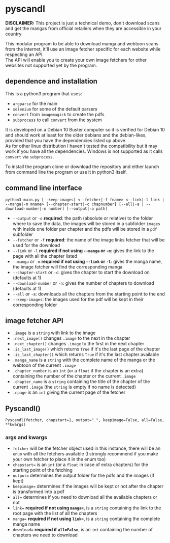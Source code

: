 # pyscandl
**DISCLAIMER:** This project is just a technical demo, don't download scans and get the mangas from official retailers when they are accessible in your country

This modular program to be able to download manga and webtoon scans from the internet, it'll use an image fetcher specific for each website while respecting an API.  
The API will enable you to create your own image fetchers for other websites not supported yet by the program.

## dependence and installation
This is a python3 program that uses:
- `argparse` for the main
- `selenium` for some of the default parsers
- `convert` from `imagemagick` to create the pdfs
- `subprocess` to call `convert` from the system

It is developed on a Debian 10 Buster computer so it is verified for Debian 10 and should work at least for the older debians and the debian-likes, provided that you have the dependencies listed up above.  
As for other linux distribution I haven't tested the compatibility but it may work if you have all the dependencies. Windows is not supported as it calls `convert` via `subprocess`.

To install the program clone or download the repository and either launch from command line the program or use it in python3 itself.

## command line interface
`python3 main.py [--keep-images] <--fetcher|-f fname> <--link|-l link | --manga|-m mname> [--chapter-start|-c chapnumber] [--all|-a | --download-number|-n number] [--output|-o path]`

- `--output` or `-o` **required**: the path (absolute or relative) to the folder where to save the data, the images will be stored in a subfolder `images` with inside one folder per chapter and the pdfs will be stored in a `pdf` subfolder 
- `--fetcher` or `-f` **required**: the name of the image links fetcher that will be used for the download
- `--link` or `-l` **required if not using `--manga` or `-m`**: gives the link to the page with all the chapter listed
- `--manga` or `-m` **required if not using `--link` or `-l`**: gives the manga name, the image fetcher will find the corresponding manga
- `--chapter-start` or `-c`: gives the chapter to start the download on (defaults at 1)
- `--download-number` or `-n`: gives the number of chapters to download (defaults at 1)
- `--all` or `-a`: downloads all the chapters from the starting point to the end
- `--keep-images`: the images used for the pdf will be kept in their corresponding folder

## image fetcher API
- `.image` is a `string` with link to the image  
- `.next_image()` changes `.image` to the next in the chapter  
- `.next_chapter()` changes `.image` to the first in the next chapter
- `.is_last_image()` which returns `True` if it's the last page of the chapter
- `.is_last_chapter()` which returns `True` if it's the last chapter available 
- `.manga_name` is a `string` with the complete name of the manga or the webtoon of the current `.image`
- `.chapter_number` is an `int` (or a `float` if the chapter is an extra) containing the number of the chapter or the current `.image`
- `.chapter_name` is a `string` containing the title of the chapter of the current `.image` (the `string` is empty if no name is detected) 
- `.npage` is an `int` giving the current page of the fetcher

## Pyscandl()
`Pyscandl(fetcher, chapstart=1, output=".", keepimage=False, all=False, **kwargs)`

### args and kwargs
- `fetcher` will be the fetcher object used in this instance, there will be an `enum` with all the fetchers available (I strongly recommend if you make your own fetcher to place it in the enum too)
- `chapstart=` is an `int` (or a `float` in case of extra chapters) for the starting point of the fetching
- `output=` determines the output folder for the pdfs and the images (if kept)
- `keepimage=` determines if the images will be kept or not after the chapter is transformed into a pdf
- `all=` determines if you need to download all the available chapters or not
- `link=` **required if not using `manga=`**, is a `string` containing the link to the root page with the list of all the chapters
- `manga=` **required if not using `link=`**, is a `string` containing the complete manga name
- `download=` **required if `all=False`**, is an `int` containing the number of chapters we need to download


